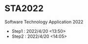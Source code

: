 # STA2022
Software Technology Application 2022
 - Step1 : 2022/4/20 <13:50>
 - Step2 : 2022/4/20 <14:05>
